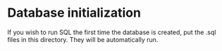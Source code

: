 # Database initialization

If you wish to run SQL the first time the database is created, put the .sql files in this directory. They will be automatically run.
